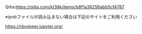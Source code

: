 Qiita:https://qiita.com/kt38k/items/b8f1a36256abb5cf4787



※ipnbファイルが読み込まない場合は下記のサイトをご利用ください

https://nbviewer.jupyter.org/
